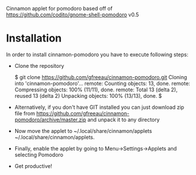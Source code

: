 Cinnamon applet for pomodoro based off of https://github.com/codito/gnome-shell-pomodoro v0.5


Installation
============

In order to install cinnamon-pomodoro you have to execute following steps:
* Clone the repository

    $ git clone https://github.com/gfreeau/cinnamon-pomodoro.git
    Cloning into 'cinnamon-pomodoro'...
    remote: Counting objects: 13, done.
    remote: Compressing objects: 100% (11/11), done.
    remote: Total 13 (delta 2), reused 13 (delta 2)
    Unpacking objects: 100% (13/13), done.
    $

* Alternatively,  if you don't have GIT installed you can just download zip file from https://github.com/gfreeau/cinnamon-pomodoro/archive/master.zip  and unpack it to any directory

* Now move the applet to ~/.local/share/cinnamon/applets
    ~/.local/share/cinnamon/applets.
* Finally, enable the applet by going to Menu->Settings->Applets and selecting Pomodoro
* Get productive!